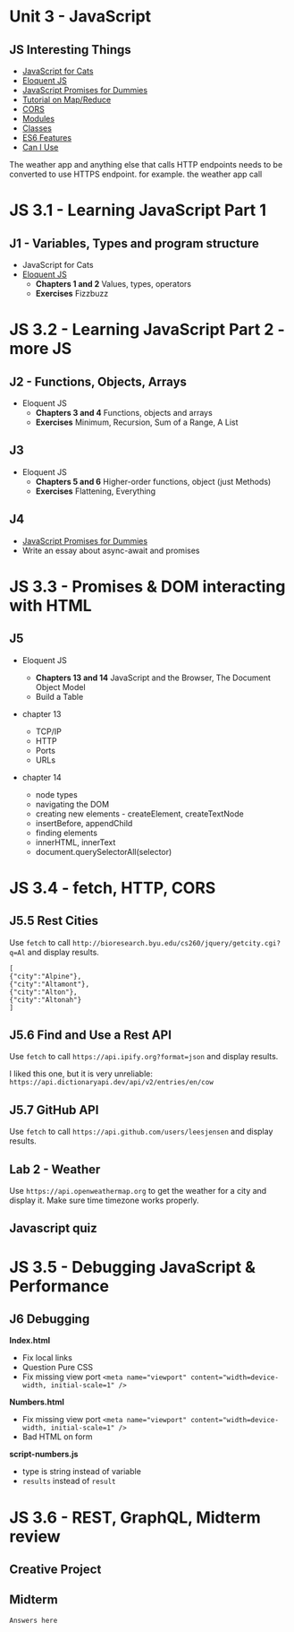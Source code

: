 # Unit 3 - JavaScript

## JS Interesting Things

- [JavaScript for Cats](http://jsforcats.com/)
- [Eloquent JS](http://eloquentjavascript.net/)
- [JavaScript Promises for Dummies](https://scotch.io/tutorials/javascript-promises-for-dummies)
- [Tutorial on Map/Reduce](https://www.olioapps.com/blog/map-reduce/)
- [CORS](https://developer.mozilla.org/en-US/docs/Web/HTTP/CORS)
- [Modules](https://www.freecodecamp.org/news/javascript-modules-a-beginner-s-guide-783f7d7a5fcc/)
- [Classes](https://developer.mozilla.org/en-US/docs/Web/JavaScript/Reference/Classes)
- [ES6 Features](http://es6-features.org/)
- [Can I Use](https://caniuse.com/)

The weather app and anything else that calls HTTP endpoints needs to be converted to use HTTPS endpoint.
for example. the weather app call

# JS 3.1 - Learning JavaScript Part 1

## J1 - Variables, Types and program structure

- JavaScript for Cats
- [Eloquent JS](http://eloquentjavascript.net/)
  - **Chapters 1 and 2** Values, types, operators
  - **Exercises** Fizzbuzz

# JS 3.2 - Learning JavaScript Part 2 - more JS

## J2 - Functions, Objects, Arrays

- Eloquent JS
  - **Chapters 3 and 4** Functions, objects and arrays
  - **Exercises** Minimum, Recursion, Sum of a Range, A List

## J3

- Eloquent JS
  - **Chapters 5 and 6** Higher-order functions, object (just Methods)
  - **Exercises** Flattening, Everything

## J4

- [JavaScript Promises for Dummies](https://scotch.io/tutorials/javascript-promises-for-dummies)
- Write an essay about async-await and promises

# JS 3.3 - Promises & DOM interacting with HTML

## J5

- Eloquent JS

  - **Chapters 13 and 14** JavaScript and the Browser, The Document Object Model
  - Build a Table

- chapter 13

  - TCP/IP
  - HTTP
  - Ports
  - URLs

- chapter 14
  - node types
  - navigating the DOM
  - creating new elements - createElement, createTextNode
  - insertBefore, appendChild
  - finding elements
  - innerHTML, innerText
  - document.querySelectorAll(selector)

# JS 3.4 - fetch, HTTP, CORS

## J5.5 Rest Cities

Use `fetch` to call `http://bioresearch.byu.edu/cs260/jquery/getcity.cgi?q=Al` and display results.

```
[
{"city":"Alpine"},
{"city":"Altamont"},
{"city":"Alton"},
{"city":"Altonah"}
]
```

## J5.6 Find and Use a Rest API

Use `fetch` to call `https://api.ipify.org?format=json` and display results.

I liked this one, but it is very unreliable: `https://api.dictionaryapi.dev/api/v2/entries/en/cow`

## J5.7 GitHub API

Use `fetch` to call `https://api.github.com/users/leesjensen` and display results.

## Lab 2 - Weather

Use `https://api.openweathermap.org` to get the weather for a city and display it.
Make sure time timezone works properly.

## Javascript quiz

# JS 3.5 - Debugging JavaScript & Performance

## J6 Debugging

**Index.html**

- Fix local links
- Question Pure CSS
- Fix missing view port `<meta name="viewport" content="width=device-width, initial-scale=1" />`

**Numbers.html**

- Fix missing view port `<meta name="viewport" content="width=device-width, initial-scale=1" />`
- Bad HTML on form

**script-numbers.js**

- type is string instead of variable
- `results` instead of `result`

# JS 3.6 - REST, GraphQL, Midterm review

## Creative Project

## Midterm

```
Answers here
```
